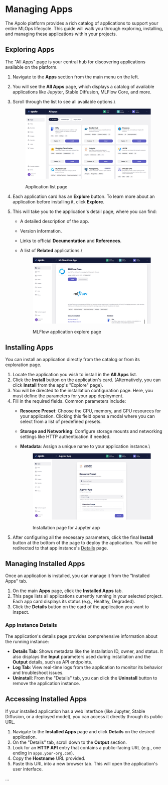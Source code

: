 # Managing Apps

The Apolo platform provides a rich catalog of applications to support your entire MLOps lifecycle. This guide will walk you through exploring, installing, and managing these applications within your projects.

## **Exploring Apps**

The "All Apps" page is your central hub for discovering applications available on the platform.

1. Navigate to the **Apps** section from the main menu on the left.
2. You will see the **All Apps** page, which displays a catalog of available applications like Jupyter, Stable Diffusion, MLFlow Core, and more.
3.  Scroll through the list to see all available options.\


    <figure><img src="../../../.gitbook/assets/image (1) (3).png" alt=""><figcaption><p>Application list page</p></figcaption></figure>
4. Each application card has an **Explore** button. To learn more about an application before installing it, click **Explore**.
5. This will take you to the application's detail page, where you can find:
   * A detailed description of the app.
   * Version information.
   * Links to official **Documentation** and **References**.
   *   A list of **Related** applications.\


       <figure><img src="../../../.gitbook/assets/image (2) (3).png" alt=""><figcaption><p>MLFlow application explore page</p></figcaption></figure>

## **Installing Apps**

You can install an application directly from the catalog or from its exploration page.

1. Locate the application you wish to install in the **All Apps** list.
2. Click the **Install** button on the application's card. (Alternatively, you can click **Install** from the app's "Explore" page).
3. You will be directed to the installation configuration page. Here, you must define the parameters for your app deployment.
4. Fill in the required fields. Common parameters include:
   * **Resource Preset**: Choose the CPU, memory, and GPU resources for your application. Clicking this field opens a modal where you can select from a list of predefined presets.
   * **Storage and Networking**: Configure storage mounts and networking settings like HTTP authentication if needed.
   *   **Metadata**: Assign a unique name to your application instance.\


       <figure><img src="../../../.gitbook/assets/image (3) (3).png" alt=""><figcaption><p>Installation page for Jupyter app</p></figcaption></figure>
5. After configuring all the necessary parameters, click the final **Install** button at the bottom of the page to deploy the application. You will be redirected to that app instance's [Details](managing-apps.md#app-instance-details) page.

## **Managing Installed Apps**

Once an application is installed, you can manage it from the "Installed Apps" tab.

1. On the main **Apps** page, click the **Installed Apps** tab.
2. This page lists all applications currently running in your selected project. Each app card displays its status (e.g., Healthy, Degraded).
3. Click the **Details** button on the card of the application you want to inspect.

### App Instance Details

The application's details page provides comprehensive information about the running instance:

* **Details Tab**: Shows metadata like the installation ID, owner, and status. It also displays the **Input** parameters used during installation and the **Output** details, such as API endpoints.
* **Log Tab**: View real-time logs from the application to monitor its behavior and troubleshoot issues.
* **Uninstall**: From the "Details" tab, you can click the **Uninstall** button to remove the application instance.

## **Accessing Installed Apps**

If your installed application has a web interface (like Jupyter, Stable Diffusion, or a deployed model), you can access it directly through its public URL.

1. Navigate to the **Installed Apps** page and click **Details** on the desired application.
2. On the "Details" tab, scroll down to the **Output** section.
3. Look for an **HTTP API** entry that contains a public-facing URL (e.g., one ending in `apps.your-org.com`).
4. Copy the **Hostname** URL provided.
5. Paste this URL into a new browser tab. This will open the application's user interface.

...
